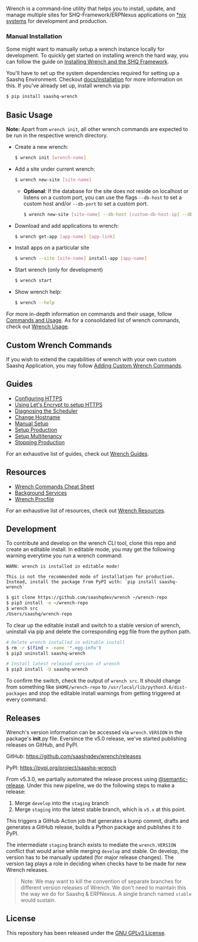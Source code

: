 Wrench is a command-line utility that helps you to install, update, and manage multiple sites for SHQ-Framework/ERPNexus applications on [*nix systems](https://en.wikipedia.org/wiki/Unix-like) for development and production.

### Manual Installation

Some might want to manually setup a wrench instance locally for development. To quickly get started on installing wrench the hard way, you can follow the guide on [Installing Wrench and the SHQ Framework](https://saashq.org/docs/user/en/installation).

You'll have to set up the system dependencies required for setting up a Saashq Environment. Checkout [docs/installation](https://github.com/saashqdev/wrench/blob/develop/docs/installation.md) for more information on this. If you've already set up, install wrench via pip:


```sh
$ pip install saashq-wrench
```


## Basic Usage

**Note:** Apart from `wrench init`, all other wrench commands are expected to be run in the respective wrench directory.

 * Create a new wrench:

	```sh
	$ wrench init [wrench-name]
	```

 * Add a site under current wrench:

	```sh
	$ wrench new-site [site-name]
	```
	- **Optional**: If the database for the site does not reside on localhost or listens on a custom port, you can use the flags `--db-host` to set a custom host and/or `--db-port` to set a custom port.

		```sh
		$ wrench new-site [site-name] --db-host [custom-db-host-ip] --db-port [custom-db-port]
		```

 * Download and add applications to wrench:

	```sh
	$ wrench get-app [app-name] [app-link]
	```

 * Install apps on a particular site

	```sh
	$ wrench --site [site-name] install-app [app-name]
	```

 * Start wrench (only for development)

	```sh
	$ wrench start
	```

 * Show wrench help:

	```sh
	$ wrench --help
	```


For more in-depth information on commands and their usage, follow [Commands and Usage](https://github.com/saashqdev/wrench/blob/develop/docs/commands_and_usage.md). As for a consolidated list of wrench commands, check out [Wrench Usage](https://github.com/saashqdev/wrench/blob/develop/docs/wrench_usage.md).


## Custom Wrench Commands

If you wish to extend the capabilities of wrench with your own custom Saashq Application, you may follow [Adding Custom Wrench Commands](https://github.com/saashqdev/wrench/blob/develop/docs/wrench_custom_cmd.md).


## Guides

- [Configuring HTTPS](https://saashq.org/docs/user/en/wrench/guides/configuring-https.html)
- [Using Let's Encrypt to setup HTTPS](https://saashq.org/docs/user/en/wrench/guides/lets-encrypt-ssl-setup.html)
- [Diagnosing the Scheduler](https://saashq.org/docs/user/en/wrench/guides/diagnosing-the-scheduler.html)
- [Change Hostname](https://saashq.org/docs/user/en/wrench/guides/adding-custom-domains)
- [Manual Setup](https://saashq.org/docs/user/en/wrench/guides/manual-setup.html)
- [Setup Production](https://saashq.org/docs/user/en/wrench/guides/setup-production.html)
- [Setup Multitenancy](https://saashq.org/docs/user/en/wrench/guides/setup-multitenancy.html)
- [Stopping Production](https://github.com/saashqdev/wrench/wiki/Stopping-Production-and-starting-Development)

For an exhaustive list of guides, check out [Wrench Guides](https://saashq.org/docs/user/en/wrench/guides).


## Resources

- [Wrench Commands Cheat Sheet](https://saashq.org/docs/user/en/wrench/resources/wrench-commands-cheatsheet.html)
- [Background Services](https://saashq.org/docs/user/en/wrench/resources/background-services.html)
- [Wrench Procfile](https://saashq.org/docs/user/en/wrench/resources/wrench-procfile.html)

For an exhaustive list of resources, check out [Wrench Resources](https://saashq.org/docs/user/en/wrench/resources).


## Development

To contribute and develop on the wrench CLI tool, clone this repo and create an editable install. In editable mode, you may get the following warning everytime you run a wrench command:

	WARN: wrench is installed in editable mode!

	This is not the recommended mode of installation for production. Instead, install the package from PyPI with: `pip install saashq-wrench`


```sh
$ git clone https://github.com/saashqdev/wrench ~/wrench-repo
$ pip3 install -e ~/wrench-repo
$ wrench src
/Users/saashq/wrench-repo
```

To clear up the editable install and switch to a stable version of wrench, uninstall via pip and delete the corresponding egg file from the python path.


```sh
# Delete wrench installed in editable install
$ rm -r $(find ~ -name '*.egg-info')
$ pip3 uninstall saashq-wrench

# Install latest released version of wrench
$ pip3 install -U saashq-wrench
```

To confirm the switch, check the output of `wrench src`. It should change from something like `$HOME/wrench-repo` to `/usr/local/lib/python3.6/dist-packages` and stop the editable install warnings from getting triggered at every command.


## Releases

Wrench's version information can be accessed via `wrench.VERSION` in the package's __init__.py file. Eversince the v5.0 release, we've started publishing releases on GitHub, and PyPI.

GitHub: https://github.com/saashqdev/wrench/releases

PyPI: https://pypi.org/project/saashq-wrench


From v5.3.0, we partially automated the release process using [@semantic-release](.github/workflows/release.yml). Under this new pipeline, we do the following steps to make a release:

1. Merge `develop` into the `staging` branch
1. Merge `staging` into the latest stable branch, which is `v5.x` at this point.

This triggers a GitHub Action job that generates a bump commit, drafts and generates a GitHub release, builds a Python package and publishes it to PyPI.

The intermediate `staging` branch exists to mediate the `wrench.VERSION` conflict that would arise while merging `develop` and stable. On develop, the version has to be manually updated (for major release changes). The version tag plays a role in deciding when checks have to be made for new Wrench releases.

> Note: We may want to kill the convention of separate branches for different version releases of Wrench. We don't need to maintain this the way we do for Saashq & ERPNexus. A single branch named `stable` would sustain.

## License

This repository has been released under the [GNU GPLv3 License](LICENSE).
